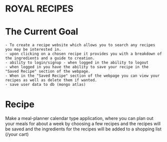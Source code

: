 
# ROYAL RECIPES

# The Current Goal

```
- To create a recipe website which allows you to search any recipes you may be interested in.
- upon clicking on a chosen recipe it provides you with a breakdown of the ingredients and a guide to creation.
- ability to login/signup - when logged in the ability to logout
- when logged in you have the ability to save your recipe in the "Saved Recipe" section of the webpage.
- When in the "Saved Recipe" section of the webpage you can view your recipes as well as delete them if wanted.
- save user data to db (mongo atlas)
```

# Recipe 

Make a meal-planner calendar type application, 
where you can plan out your meals for about a week by choosing a few recipes
and the recipes will be saved
and the ingredients for the recipes will be added to a shopping list (/your cart)

